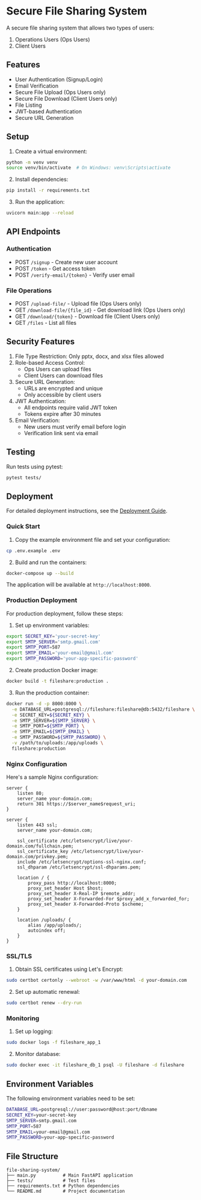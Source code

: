 # Secure File Sharing System

A secure file sharing system that allows two types of users:
1. Operations Users (Ops Users)
2. Client Users

## Features

- User Authentication (Signup/Login)
- Email Verification
- Secure File Upload (Ops Users only)
- Secure File Download (Client Users only)
- File Listing
- JWT-based Authentication
- Secure URL Generation

## Setup

1. Create a virtual environment:
```bash
python -m venv venv
source venv/bin/activate  # On Windows: venv\Scripts\activate
```

2. Install dependencies:
```bash
pip install -r requirements.txt
```

3. Run the application:
```bash
uvicorn main:app --reload
```

## API Endpoints

### Authentication
- POST `/signup` - Create new user account
- POST `/token` - Get access token
- POST `/verify-email/{token}` - Verify user email

### File Operations
- POST `/upload-file/` - Upload file (Ops Users only)
- GET `/download-file/{file_id}` - Get download link (Ops Users only)
- GET `/download/{token}` - Download file (Client Users only)
- GET `/files` - List all files

## Security Features

1. File Type Restriction: Only pptx, docx, and xlsx files allowed
2. Role-based Access Control:
   - Ops Users can upload files
   - Client Users can download files
3. Secure URL Generation:
   - URLs are encrypted and unique
   - Only accessible by client users
4. JWT Authentication:
   - All endpoints require valid JWT token
   - Tokens expire after 30 minutes
5. Email Verification:
   - New users must verify email before login
   - Verification link sent via email

## Testing

Run tests using pytest:
```bash
pytest tests/
```

## Deployment

For detailed deployment instructions, see the [Deployment Guide](docs/deployment_guide.md).

### Quick Start

1. Copy the example environment file and set your configuration:
```bash
cp .env.example .env
```

2. Build and run the containers:
```bash
docker-compose up --build
```

The application will be available at `http://localhost:8000`.

### Production Deployment

For production deployment, follow these steps:

1. Set up environment variables:
```bash
export SECRET_KEY='your-secret-key'
export SMTP_SERVER='smtp.gmail.com'
export SMTP_PORT=587
export SMTP_EMAIL='your-email@gmail.com'
export SMTP_PASSWORD='your-app-specific-password'
```

2. Create production Docker image:
```bash
docker build -t fileshare:production .
```

3. Run the production container:
```bash
docker run -d -p 8000:8000 \
  -e DATABASE_URL=postgresql://fileshare:fileshare@db:5432/fileshare \
  -e SECRET_KEY=${SECRET_KEY} \
  -e SMTP_SERVER=${SMTP_SERVER} \
  -e SMTP_PORT=${SMTP_PORT} \
  -e SMTP_EMAIL=${SMTP_EMAIL} \
  -e SMTP_PASSWORD=${SMTP_PASSWORD} \
  -v /path/to/uploads:/app/uploads \
  fileshare:production
```

### Nginx Configuration

Here's a sample Nginx configuration:

```nginx
server {
    listen 80;
    server_name your-domain.com;
    return 301 https://$server_name$request_uri;
}

server {
    listen 443 ssl;
    server_name your-domain.com;

    ssl_certificate /etc/letsencrypt/live/your-domain.com/fullchain.pem;
    ssl_certificate_key /etc/letsencrypt/live/your-domain.com/privkey.pem;
    include /etc/letsencrypt/options-ssl-nginx.conf;
    ssl_dhparam /etc/letsencrypt/ssl-dhparams.pem;

    location / {
        proxy_pass http://localhost:8000;
        proxy_set_header Host $host;
        proxy_set_header X-Real-IP $remote_addr;
        proxy_set_header X-Forwarded-For $proxy_add_x_forwarded_for;
        proxy_set_header X-Forwarded-Proto $scheme;
    }

    location /uploads/ {
        alias /app/uploads/;
        autoindex off;
    }
}
```

### SSL/TLS

1. Obtain SSL certificates using Let's Encrypt:
```bash
sudo certbot certonly --webroot -w /var/www/html -d your-domain.com
```

2. Set up automatic renewal:
```bash
sudo certbot renew --dry-run
```

### Monitoring

1. Set up logging:
```bash
sudo docker logs -f fileshare_app_1
```

2. Monitor database:
```bash
sudo docker exec -it fileshare_db_1 psql -U fileshare -d fileshare
```

## Environment Variables

The following environment variables need to be set:

```bash
DATABASE_URL=postgresql://user:password@host:port/dbname
SECRET_KEY=your-secret-key
SMTP_SERVER=smtp.gmail.com
SMTP_PORT=587
SMTP_EMAIL=your-email@gmail.com
SMTP_PASSWORD=your-app-specific-password
```

## File Structure

```
file-sharing-system/
├── main.py          # Main FastAPI application
├── tests/           # Test files
├── requirements.txt # Python dependencies
└── README.md        # Project documentation
```

